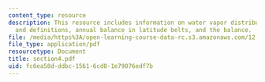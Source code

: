 ```yaml
---
content_type: resource
description: This resource includes information on water vapor distribution, equations
  and definitions, annual balance in latitude belts, and the balance.
file: /media/https%3A/open-learning-course-data-rc.s3.amazonaws.com/12-812-general-circulation-of-the-earths-atmosphere-fall-2005/fc6ea58dddbc15616cd81e79076edf7b_section4.pdf
file_type: application/pdf
resourcetype: Document
title: section4.pdf
uid: fc6ea58d-ddbc-1561-6cd8-1e79076edf7b
---
```

